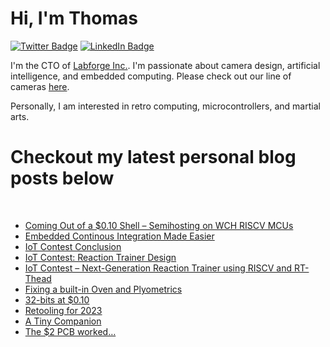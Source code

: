# Hi, I'm Thomas 

[![Twitter Badge](https://img.shields.io/badge/Twitter-Profile-informational?style=flat&logo=twitter&logoColor=white&color=1CA2F1)](https://twitter.com/treideme1)
[![LinkedIn Badge](https://img.shields.io/badge/LinkedIn-Profile-informational?style=flat&logo=linkedin&logoColor=white&color=0D76A8)](https://www.linkedin.com/in/thomasreidemeister/)

I'm the CTO of [Labforge Inc.](https://labforge.ca). I'm passionate about camera design, artificial intelligence, and embedded computing. Please check out our line of cameras [here](https://www.labforge.ca/features-bottlenose/).

Personally, I am interested in retro computing, microcontrollers, and martial arts. 

# Checkout my latest personal blog posts below

<br>

<!-- BLOG-POST-LIST:START -->
- [Coming Out of a $0.10 Shell – Semihosting on WCH RISCV MCUs](https://www.reidemeister.com/?p=707)
- [Embedded Continous Integration Made Easier](https://www.reidemeister.com/?p=689)
- [IoT Contest Conclusion](https://www.reidemeister.com/?p=660)
- [IoT Contest: Reaction Trainer Design](https://www.reidemeister.com/?p=640)
- [IoT Contest – Next-Generation Reaction Trainer using RISCV and RT-Thead](https://www.reidemeister.com/?p=624)
- [Fixing a built-in Oven and Plyometrics](https://www.reidemeister.com/?p=614)
- [32-bits at $0.10](https://www.reidemeister.com/?p=604)
- [Retooling for 2023](https://www.reidemeister.com/?p=600)
- [A Tiny Companion](https://www.reidemeister.com/?p=585)
- [The $2 PCB worked…](https://www.reidemeister.com/?p=577)
<!-- BLOG-POST-LIST:END --> 

<br>
